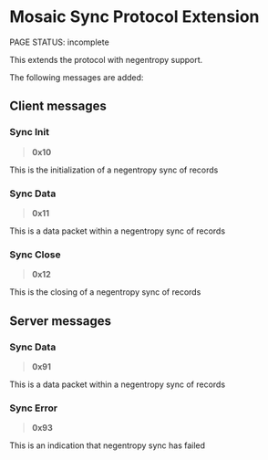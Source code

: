 # Mosaic Sync Protocol Extension

<status>PAGE STATUS: incomplete</status>

This extends the protocol with negentropy support.

The following messages are added:

## Client messages

### Sync Init

> **0x10**

This is the initialization of a negentropy sync of records

### Sync Data

> **0x11**

This is a data packet within a negentropy sync of records

### Sync Close

> **0x12**

This is the closing of a negentropy sync of records

## Server messages

### Sync Data

> **0x91**

This is a data packet within a negentropy sync of records

### Sync Error

> **0x93**

This is an indication that negentropy sync has failed
